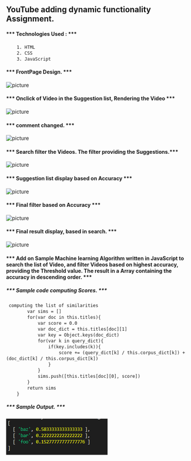 ## YouTube adding dynamic functionality Assignment.


#### *** Technologies Used : *** 

```
    1. HTML
    2. CSS
    3. JavaScript
```


#### *** FrontPage Design. ***
![picture](https://bitbucket.org/VinayKuresi/vinay_kuresi_march_batch_1/raw/cb70e84758a42866d70d0fb65f4234e8210f6826/Assignments/Assignment_3/images/front.PNG)


#### *** Onclick of Video in the Suggestion list, Rendering the Video *** 
![picture](https://bitbucket.org/VinayKuresi/vinay_kuresi_march_batch_1/raw/05bb3b077e8a7ebd3d0ff907db1d1ac1486469fe/Assignments/Assignment_3/images/front_change.PNG)


#### *** comment changed. *** 
![picture](https://bitbucket.org/VinayKuresi/vinay_kuresi_march_batch_1/raw/05bb3b077e8a7ebd3d0ff907db1d1ac1486469fe/Assignments/Assignment_3/images/coments.PNG)


#### *** Search filter the Videos. The filter providing the Suggestions.*** 
![picture](https://bitbucket.org/VinayKuresi/vinay_kuresi_march_batch_1/raw/05bb3b077e8a7ebd3d0ff907db1d1ac1486469fe/Assignments/Assignment_3/images/single_letter.PNG)


#### *** Suggestion list display based on Accuracy *** 
![picture](https://bitbucket.org/VinayKuresi/vinay_kuresi_march_batch_1/raw/05bb3b077e8a7ebd3d0ff907db1d1ac1486469fe/Assignments/Assignment_3/images/double_letter.PNG)


#### *** Final filter based on Accuracy *** 
![picture](https://bitbucket.org/VinayKuresi/vinay_kuresi_march_batch_1/raw/05bb3b077e8a7ebd3d0ff907db1d1ac1486469fe/Assignments/Assignment_3/images/three_letter.PNG)


#### *** Final result display, based in search. *** 
![picture](https://bitbucket.org/VinayKuresi/vinay_kuresi_march_batch_1/raw/05bb3b077e8a7ebd3d0ff907db1d1ac1486469fe/Assignments/Assignment_3/images/final_result.PNG)


#### *** Add on Sample Machine learning Algorithm written in JavaScript to search the list of Video, and filter Videos based on highest accuracy, providing the Threshold value. The result in a Array containing the accuracy in descending order. *** 


##### *** Sample code computing Scores. ***
```
 computing the list of similarities
        var sims = []
        for(var doc in this.titles){
            var score = 0.0
            var doc_dict = this.titles[doc][1]
            var key = Object.keys(doc_dict)
            for(var k in query_dict){
                if(key.includes(k)){
                    score += (query_dict[k] / this.corpus_dict[k]) + (doc_dict[k] / this.corpus_dict[k])
                }
            }
            sims.push([this.titles[doc][0], score])
        }
        return sims
    }

```
##### *** Sample Output. ***
![Alt text](images/search_filter.PNG)